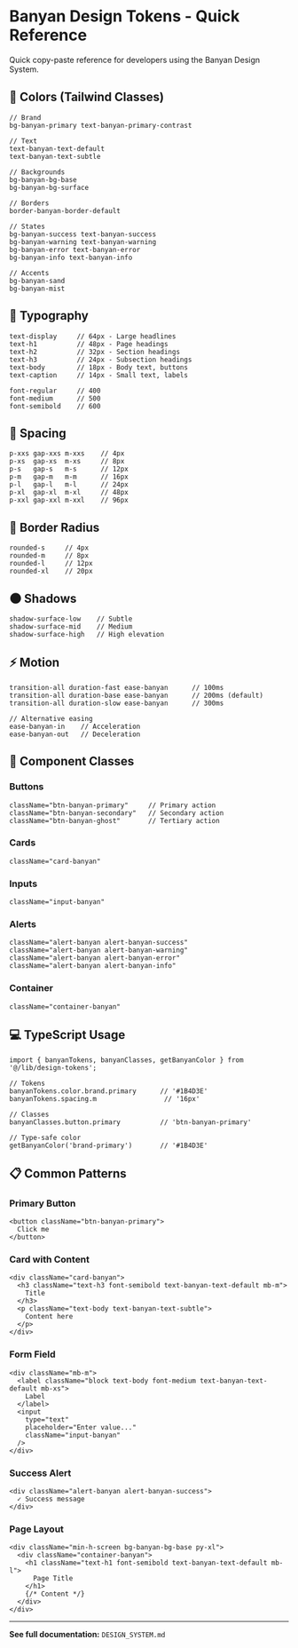 # Banyan Design Tokens - Quick Reference

Quick copy-paste reference for developers using the Banyan Design System.

## 🎨 Colors (Tailwind Classes)

```tsx
// Brand
bg-banyan-primary text-banyan-primary-contrast

// Text
text-banyan-text-default
text-banyan-text-subtle

// Backgrounds
bg-banyan-bg-base
bg-banyan-bg-surface

// Borders
border-banyan-border-default

// States
bg-banyan-success text-banyan-success
bg-banyan-warning text-banyan-warning
bg-banyan-error text-banyan-error
bg-banyan-info text-banyan-info

// Accents
bg-banyan-sand
bg-banyan-mist
```

## 📝 Typography

```tsx
text-display     // 64px - Large headlines
text-h1          // 48px - Page headings
text-h2          // 32px - Section headings
text-h3          // 24px - Subsection headings
text-body        // 18px - Body text, buttons
text-caption     // 14px - Small text, labels

font-regular     // 400
font-medium      // 500
font-semibold    // 600
```

## 📏 Spacing

```tsx
p-xxs gap-xxs m-xxs    // 4px
p-xs  gap-xs  m-xs     // 8px
p-s   gap-s   m-s      // 12px
p-m   gap-m   m-m      // 16px
p-l   gap-l   m-l      // 24px
p-xl  gap-xl  m-xl     // 48px
p-xxl gap-xxl m-xxl    // 96px
```

## 🔲 Border Radius

```tsx
rounded-s     // 4px
rounded-m     // 8px
rounded-l     // 12px
rounded-xl    // 20px
```

## 🌑 Shadows

```tsx
shadow-surface-low    // Subtle
shadow-surface-mid    // Medium
shadow-surface-high   // High elevation
```

## ⚡ Motion

```tsx
transition-all duration-fast ease-banyan      // 100ms
transition-all duration-base ease-banyan      // 200ms (default)
transition-all duration-slow ease-banyan      // 300ms

// Alternative easing
ease-banyan-in    // Acceleration
ease-banyan-out   // Deceleration
```

## 🧩 Component Classes

### Buttons
```tsx
className="btn-banyan-primary"     // Primary action
className="btn-banyan-secondary"   // Secondary action
className="btn-banyan-ghost"       // Tertiary action
```

### Cards
```tsx
className="card-banyan"
```

### Inputs
```tsx
className="input-banyan"
```

### Alerts
```tsx
className="alert-banyan alert-banyan-success"
className="alert-banyan alert-banyan-warning"
className="alert-banyan alert-banyan-error"
className="alert-banyan alert-banyan-info"
```

### Container
```tsx
className="container-banyan"
```

## 💻 TypeScript Usage

```tsx
import { banyanTokens, banyanClasses, getBanyanColor } from '@/lib/design-tokens';

// Tokens
banyanTokens.color.brand.primary      // '#1B4D3E'
banyanTokens.spacing.m                 // '16px'

// Classes
banyanClasses.button.primary          // 'btn-banyan-primary'

// Type-safe color
getBanyanColor('brand-primary')       // '#1B4D3E'
```

## 📋 Common Patterns

### Primary Button
```tsx
<button className="btn-banyan-primary">
  Click me
</button>
```

### Card with Content
```tsx
<div className="card-banyan">
  <h3 className="text-h3 font-semibold text-banyan-text-default mb-m">
    Title
  </h3>
  <p className="text-body text-banyan-text-subtle">
    Content here
  </p>
</div>
```

### Form Field
```tsx
<div className="mb-m">
  <label className="block text-body font-medium text-banyan-text-default mb-xs">
    Label
  </label>
  <input 
    type="text"
    placeholder="Enter value..."
    className="input-banyan"
  />
</div>
```

### Success Alert
```tsx
<div className="alert-banyan alert-banyan-success">
  ✓ Success message
</div>
```

### Page Layout
```tsx
<div className="min-h-screen bg-banyan-bg-base py-xl">
  <div className="container-banyan">
    <h1 className="text-h1 font-semibold text-banyan-text-default mb-l">
      Page Title
    </h1>
    {/* Content */}
  </div>
</div>
```

---

**See full documentation:** `DESIGN_SYSTEM.md`

